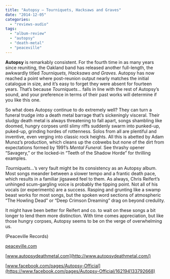 ```yaml
---
title: "Autopsy – Tourniquets, Hacksaws and Graves"
date: "2014-12-05"
categories: 
  - "reviews-audio"
tags: 
  - "album-review"
  - "autopsy"
  - "death-metal"
  - "peaceville"
---
```


**Autopsy** is remarkably consistent. For the fourth time in as many years since reuniting, the Oakland band has released another full-length, the awkwardly titled _Tourniquets, Hacksaws and Graves_. Autopsy has now reached a point where post-reunion output nearly matches the initial catalogue in size, and it’s easy to forget they were absent for fourteen years. That’s because _Tourniquets_… falls in line with the rest of Autopsy’s sound, and your preference in terms of their past works will determine if you like this one.

So what does Autopsy continue to do extremely well? They can turn a funeral trudge into a death metal barrage that’s sickeningly visceral. Their sludgy death metal is always threatening to fall apart, songs shambling like doomed, hungry corpses until slimy riffs suddenly swarm into punked-up, puked-up, grinding hordes of rottenness. Solos from all are plentiful and inventive, even verging into classic rock heights. All this is abetted by Adam Munoz’s production, which cleans up the cobwebs but none of the dirt from expectations formed by 1991’s _Mental Funeral_. See thrashy opener “Savagery,” or the locked-in “Teeth of the Shadow Horde” for thrilling examples.

_Tourniquets..._’s very fault might be its consistency as an Autopsy album. Most songs meander between a slower tempo and a frantic death pace, which results in a familiar jigsawed feel to them. As always, Chris Reifert’s unhinged scum-gargling voice is probably the tipping point. Not all of his vocals (or experiments) are a success. Rasping and grunting like a swamp beast works for most songs, but the spoken word sections of atmospheric “The Howling Dead” or “Deep Crimson Dreaming” drag on beyond credulity.

It might have been better for Reifert and co. to wait on these songs a bit longer to lend them more distinction. With time comes appreciation, but like those hungry corpses, Autopsy seems to be on the verge of overwhelming us.

(Peaceville Records)

[peaceville.com](http://peaceville.com/bands/2088)

[www.autopsydeathmetal.com](http://www.autopsydeathmetal.com/)

[www.facebook.com/pages/Autopsy-Official](https://www.facebook.com/pages/Autopsy-Official/162194133792668)
